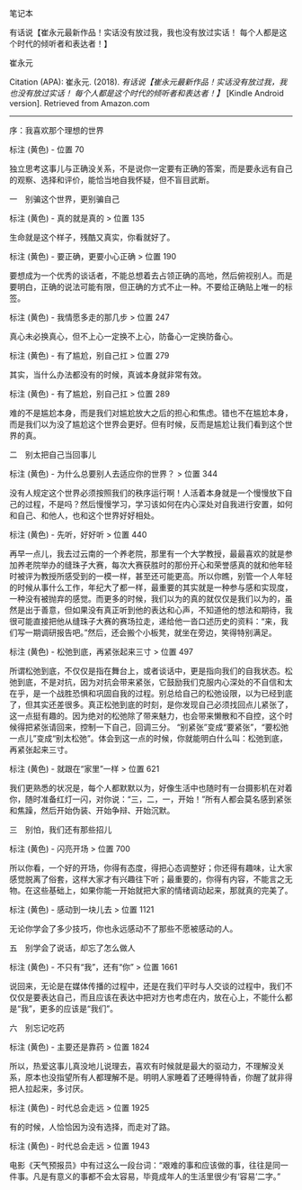 笔记本

有话说【崔永元最新作品！实话没有放过我，我也没有放过实话！ 每个人都是这个时代的倾听者和表达者！】

崔永元

Citation (APA): 崔永元. (2018). _有话说【崔永元最新作品！实话没有放过我，我也没有放过实话！ 每个人都是这个时代的倾听者和表达者！】_ [Kindle Android version]. Retrieved from Amazon.com

---

序：我喜欢那个理想的世界

标注 (黄色) - 位置 70

独立思考这事儿与正确没关系，不是说你一定要有正确的答案，而是要永远有自己的观察、选择和评价，能恰当地自我怀疑，但不盲目武断。

一　别骗这个世界，更别骗自己

标注 (黄色) - 真的就是真的 > 位置 135

生命就是这个样子，残酷又真实，你看就好了。

标注 (黄色) - 要正确，更要小心正确 > 位置 190

要想成为一个优秀的谈话者，不能总想着去占领正确的高地，然后俯视别人。而是要明白，正确的说法可能有限，但正确的方式不止一种。不要给正确贴上唯一的标签。

标注 (黄色) - 我情愿多走的那几步 > 位置 247

真心未必换真心，但不上心一定换不上心，防备心一定换防备心。

标注 (黄色) - 有了尴尬，别自己扛 > 位置 279

其实，当什么办法都没有的时候，真诚本身就非常有效。

标注 (黄色) - 有了尴尬，别自己扛 > 位置 289

难的不是尴尬本身，而是我们对尴尬放大之后的担心和焦虑。错也不在尴尬本身，而是我们以为没了尴尬这个世界会更好。但有时候，反而是尴尬让我们看到这个世界的真。

二　别太把自己当回事儿

标注 (黄色) - 为什么总要别人去适应你的世界？ > 位置 344

没有人规定这个世界必须按照我们的秩序运行啊！人活着本身就是一个慢慢放下自己的过程，不是吗？然后慢慢学习，学习该如何在内心深处对自我进行安置，如何和自己、和他人，也和这个世界好好相处。

标注 (黄色) - 先听，好好听 > 位置 440

再早一点儿，我去过云南的一个养老院，那里有一个大学教授，最最喜欢的就是参加养老院举办的缝珠子大赛，每次大赛获胜时的那份开心和荣誉感真的就和他年轻时被评为教授所感受到的一模一样，甚至还可能更高。所以你瞧，别管一个人年轻的时候从事什么工作，年纪大了都一样，最重要的其实就是一种参与感和实现度，一种没有被抛弃的感觉。而更多的时候，我们以为的真的就仅仅是我们以为的，虽然是出于善意，但如果没有真正听到他的表达和心声，不知道他的想法和期待，我很可能直接把他从缝珠子大赛的赛场拉走，递给他一沓口述历史的资料：“来，我们写一期调研报告吧。”然后，还会搬个小板凳，就坐在旁边，笑得特别满足。

标注 (黄色) - 松弛到底，再紧张起来三寸 > 位置 497

所谓松弛到底，不仅仅是指在舞台上，或者谈话中，更是指向我们的自我状态。松弛到底，不是对抗，因为对抗会带来紧张，它鼓励我们克服内心深处的不自信和太在乎，是一个战胜恐惧和巩固自我的过程。别总给自己的松弛设限，以为已经到底了，但其实还差很多。真正松弛到底的时刻，是你发现自己必须找回点儿紧张了，这一点挺有趣的。因为绝对的松弛除了带来魅力，也会带来懒散和不自控，这个时候得把紧张请回来，控制一下自己，回调三分。 “别紧张”变成“要紧张”，“要松弛一点儿”变成“别太松弛”。体会到这一点的时候，你就能明白什么叫：松弛到底，再紧张起来三寸。

标注 (黄色) - 就跟在“家里”一样 > 位置 621

我们更熟悉的状况是，每个人都默默以为，好像生活中也随时有一台摄影机在对着你，随时准备红灯一闪，对你说：“三，二，一，开始！”所有人都会莫名感到紧张和焦躁，然后开始伪装、开始争辩、开始沉默。

三　别怕，我们还有那些招儿

标注 (黄色) - 闪亮开场 > 位置 700

所以你看，一个好的开场，你得有态度，得把心态调整好；你还得有趣味，让大家感觉脱离了俗套，这样大家才有兴趣往下听；最重要的，你得有内容，不能言之无物。在这些基础上，如果你能一开始就把大家的情绪调动起来，那就真的完美了。

标注 (黄色) - 感动到一块儿去 > 位置 1121

无论你学会了多少技巧，你也永远感动不了那些不愿被感动的人。

五　别学会了说话，却忘了怎么做人

标注 (黄色) - 不只有“我”，还有“你” > 位置 1661

说回来，无论是在媒体传播的过程中，还是在我们平时与人交谈的过程中，我们不仅仅是要表达自己，而且应该在表达中把对方也考虑在内，放在心上，不能什么都是“我”，更多的应该是“我们”。

六　别忘记吃药

标注 (黄色) - 主要还是靠药 > 位置 1824

所以，热爱这事儿真没地儿说理去，喜欢有时候就是最大的驱动力，不理解没关系，原本也没指望所有人都理解不是。明明人家睡着了还睡得特香，你醒了就非得把人拉起来，多讨厌。

标注 (黄色) - 时代总会走远 > 位置 1925

有的时候，人恰恰因为没有选择，而走对了路。

标注 (黄色) - 时代总会走远 > 位置 1943

电影《天气预报员》中有过这么一段台词：“艰难的事和应该做的事，往往是同一件事。凡是有意义的事都不会太容易，毕竟成年人的生活里很少有‘容易’二字。”